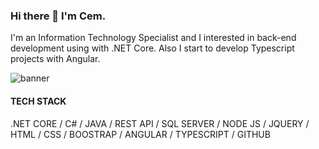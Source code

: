 ### Hi there 👋 I'm Cem.

<p>I'm an Information Technology Specialist and I interested in back-end development using with .NET Core. Also I start to develop Typescript projects with Angular.

![banner](https://user-images.githubusercontent.com/32098845/115912337-df56c000-a477-11eb-8f8c-696b03a3c9a3.png)


#### **TECH STACK**
.NET CORE / C# / JAVA / REST API / SQL SERVER / NODE JS / JQUERY / HTML / CSS / BOOSTRAP / ANGULAR / TYPESCRIPT / GITHUB 
